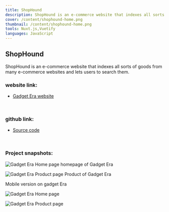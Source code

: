 ```yaml
---
title: ShopHound
description: ShopHound is an e-commerce website that indexes all sorts of goods from many e-commerce websites and lets users to search them.
cover: /content/shophound-home.png
thumbnail: /content/shophound-home.png
tools: Nuxt.js,Vuetify
languages: JavaScript
---
```


## ShopHound

ShopHound is an e-commerce website that indexes all sorts of goods from many e-commerce websites and lets users to search them.

### website link:

- [Gadget Era website](https://shophound.biz)

<br/>

### github link:

- [Source code](https://github.com/touha98/shophound)

<br/>

### Project snapshots:

<div class='markdown-image-wrapper my-10'>

![Gadget Era Home page](/content/gadgetera-home.png)
homepage of Gadget Era

</div>
<div class='markdown-image-wrapper  my-10'>

![Gadget Era Product page](/content/gadgetera-product.png)
Product of Gadget Era

</div>

<p class="title text-center">Mobile version on gadget Era</p>
<div class=markdown-grid-wrapper>
<div class="markdown-grid-item">

![Gadget Era Home page](/content/gadgetera-mobile-view-1.png)

</div>
<div class="markdown-grid-item">

![Gadget Era Product page](/content/gadgetera-mobile-view-2.png)

</div>
</div>
